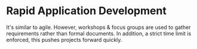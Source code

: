 # Rapid Application Development
It's similar to agile. However, workshops & focus groups are used to gather requirements rather than formal documents. In addition, a strict time limit is enforced, this pushes projects forward quickly.